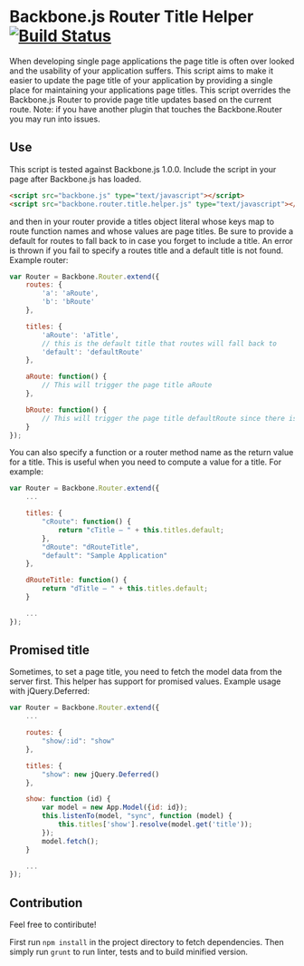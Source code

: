 Backbone.js Router Title Helper [![Build Status](https://travis-ci.org/pwhisenhunt/Backbonejs-Router-Title-Helper.png)](https://travis-ci.org/pwhisenhunt/Backbonejs-Router-Title-Helper)
==============================

When developing single page applications the page title is often over looked and the usability of your application suffers. This script aims to make it easier to update the page title of your application by providing a single place for maintaining your applications page titles. This script overrides the Backbone.js Router to provide page title updates based on the current route. Note: if you have another plugin that touches the Backbone.Router you may run into issues.

## Use
This script is tested against Backbone.js 1.0.0. Include the script in your page after Backbone.js has loaded.

```html
<script src="backbone.js" type="text/javascript"></script>
<script src="backbone.router.title.helper.js" type="text/javascript"></script>
```
 and then in your router provide a titles object literal whose keys map to route function names and whose values are page titles. Be sure to provide a default for routes to fall back to in case you forget to include a title. An error is thrown if you fail to specify a routes title and a default title is not found. Example router:

```javascript
var Router = Backbone.Router.extend({
    routes: {
        'a': 'aRoute',
        'b': 'bRoute'
    },

    titles: {
        'aRoute': 'aTitle',
        // this is the default title that routes will fall back to
        'default': 'defaultRoute'
    },

    aRoute: function() {
        // This will trigger the page title aRoute
    },

    bRoute: function() {   
        // This will trigger the page title defaultRoute since there is no bRoute specified
    }
});
```

You can also specify a function or a router method name as the return value for a title. This is useful when you need to compute a value for a title. For example:

```javascript
var Router = Backbone.Router.extend({
    ...

    titles: {
        "cRoute": function() {
            return "cTitle — " + this.titles.default;
        },
        "dRoute": "dRouteTitle",
        "default": "Sample Application"
    },

    dRouteTitle: function() {
        return "dTitle — " + this.titles.default;
    }

    ...
});
```

## Promised title

Sometimes, to set a page title, you need to fetch the model data from the server first. This helper has support
for promised values. Example usage with jQuery.Deferred:

```javascript
var Router = Backbone.Router.extend({
    ...

    routes: {
        "show/:id": "show"
    },

    titles: {
        "show": new jQuery.Deferred()
    },

    show: function (id) {
        var model = new App.Model({id: id});
        this.listenTo(model, "sync", function (model) {
            this.titles['show'].resolve(model.get('title'));
        });
        model.fetch();
    }

    ...
});
```

## Contribution

Feel free to contiribute!

First run `npm install` in the project directory to fetch dependencies. Then simply run `grunt` to run  linter, tests and to build minified version.
